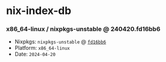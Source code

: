 # nix-index-db
### x86_64-linux / nixpkgs-unstable @ 240420.fd16bb6
- Nixpkgs: `nixpkgs-unstable` @ [`fd16bb6`](https://github.com/NixOS/nixpkgs/commit/fd16bb6d3bcca96039b11aa52038fafeb6e4f4be)
- Platform: `x86_64-linux`
- Date: `2024-04-20`
